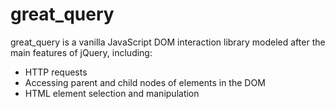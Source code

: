 # great_query
great_query is a vanilla JavaScript DOM interaction library modeled after the main features of jQuery, including:

- HTTP requests
- Accessing parent and child nodes of elements in the DOM
- HTML element selection and manipulation
